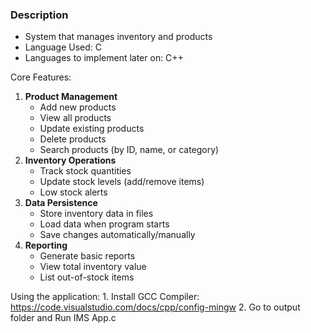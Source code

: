 ### Description

- System that manages inventory and products
- Language Used: C
- Languages to implement later on: C++

Core Features:

1. **Product Management**
    - Add new products
    - View all products
    - Update existing products
    - Delete products
    - Search products (by ID, name, or category)
2. **Inventory Operations**
    - Track stock quantities
    - Update stock levels (add/remove items)
    - Low stock alerts
3. **Data Persistence**
    - Store inventory data in files
    - Load data when program starts
    - Save changes automatically/manually
4. **Reporting**
    - Generate basic reports
    - View total inventory value
    - List out-of-stock items

Using the application:
    1. Install GCC Compiler: https://code.visualstudio.com/docs/cpp/config-mingw
    2. Go to output folder and Run IMS App.c
